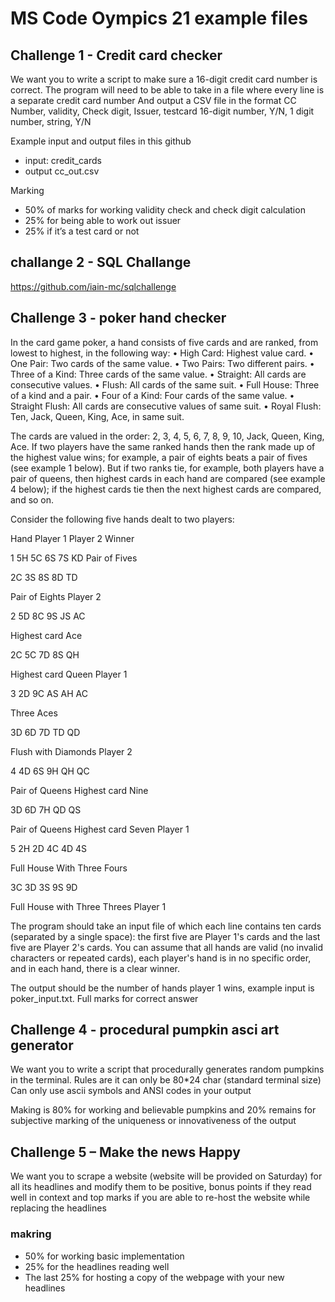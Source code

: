 # MS Code Oympics 21 example files

## Challenge 1 - Credit card checker
We want you to write a script to make sure a 16-digit credit card number is correct.
The program will need to be able to take in a file where every line is a separate credit card
number
And output a CSV file in the format
CC Number, validity, Check digit, Issuer, testcard
16-digit number, Y/N, 1 digit number, string, Y/N

Example input and output files in this github 
 - input: credit_cards
 - output cc_out.csv 

Marking
* 50% of marks for working validity check and check digit calculation
* 25% for being able to work out issuer
* 25% if it’s a test card or not

## challange 2 - SQL Challange 
 https://github.com/iain-mc/sqlchallenge

## Challenge 3 - poker hand checker

In the card game poker, a hand consists of five cards and are ranked, from
lowest to highest, in the following way:
• High Card: Highest value card.
• One Pair: Two cards of the same value.
• Two Pairs: Two different pairs.
• Three of a Kind: Three cards of the same value.
• Straight: All cards are consecutive values.
• Flush: All cards of the same suit.
• Full House: Three of a kind and a pair.
• Four of a Kind: Four cards of the same value.
• Straight Flush: All cards are consecutive values of same suit.
• Royal Flush: Ten, Jack, Queen, King, Ace, in same suit.

The cards are valued in the order:
2, 3, 4, 5, 6, 7, 8, 9, 10, Jack, Queen, King, Ace.
If two players have the same ranked hands then the rank made up of the highest
value wins; for example, a pair of eights beats a pair of fives (see example 1
below). But if two ranks tie, for example, both players have a pair of queens, then
highest cards in each hand are compared (see example 4 below); if the highest
cards tie then the next highest cards are compared, and so on.

Consider the following five hands dealt to two players:

Hand Player 1 Player 2 Winner

1
5H 5C 6S 7S KD
Pair of Fives

2C 3S 8S 8D TD

Pair of Eights Player 2

2
5D 8C 9S JS AC

Highest card Ace

2C 5C 7D 8S QH

Highest card Queen Player 1

3
2D 9C AS AH AC

Three Aces

3D 6D 7D TD QD

Flush with Diamonds Player 2

4
4D 6S 9H QH QC

Pair of Queens
Highest card Nine

3D 6D 7H QD QS

Pair of Queens
Highest card Seven Player 1

5
2H 2D 4C 4D 4S

Full House
With Three Fours

3C 3D 3S 9S 9D

Full House
with Three Threes Player 1

The program should take an input file of which each line contains ten cards
(separated by a single space): the first five are Player 1's cards and the last five
are Player 2's cards. You can assume that all hands are valid (no invalid
characters or repeated cards), each player's hand is in no specific order, and in
each hand, there is a clear winner.

The output should be the number of hands player 1 wins, example input is poker_input.txt. Full marks for correct answer

## Challenge 4 - procedural pumpkin asci art generator
We want you to write a script that procedurally generates random pumpkins in the
terminal.
Rules are it can only be 80*24 char (standard terminal size)
Can only use ascii symbols and ANSI codes in your output

Making is 80% for working and believable pumpkins and 20% remains for subjective
marking of the uniqueness or innovativeness of the output

## Challenge 5 – Make the news Happy
We want you to scrape a website (website will be provided on Saturday) for all its
headlines and modify them to be positive, bonus points if they read well in context
and top marks if you are able to re-host the website while replacing the headlines

### makring 
* 50% for working basic implementation
* 25% for the headlines reading well
* The last 25% for hosting a copy of the webpage with your new headlines
